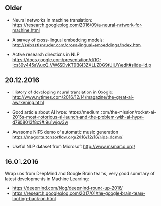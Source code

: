 ## Older

* Neural networks in machine translation:
  https://research.googleblog.com/2016/09/a-neural-network-for-machine.html

* A survey of cross-lingual embedding models:
  http://sebastianruder.com/cross-lingual-embeddings/index.html

* Active research directions in NLP:
  https://docs.google.com/presentation/d/1O-Ics69y445aWuxQ_VW6SDvKT9BGl3ZXLLZDG9tUiUY/edit#slide=id.p

## 20.12.2016

* History of developing neural translation in Google:
  http://www.nytimes.com/2016/12/14/magazine/the-great-ai-awakening.html

* Good article about AI hype:
  https://medium.com/the-mission/rocket-ai-2016s-most-notorious-ai-launch-and-the-problem-with-ai-hype-d7908013f8c9#.9u1wjqv3w

* Awesome NIPS demo of automatic music generation
  https://magenta.tensorflow.org/2016/12/16/nips-demo/

* Useful NLP dataset from Microsoft
  http://www.msmarco.org/

## 16.01.2016

Wrap ups from DeepMind and Google Brain teams, very good summary of latest developments in Machine Learning:
- https://deepmind.com/blog/deepmind-round-up-2016/
- https://research.googleblog.com/2017/01/the-google-brain-team-looking-back-on.html
